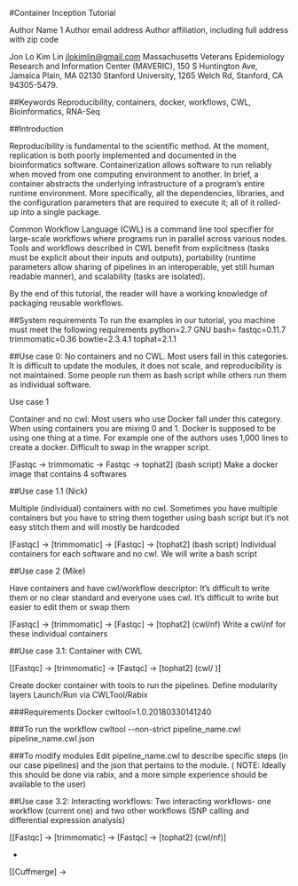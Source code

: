 #Container Inception Tutorial

Author Name 1
Author email address
Author affiliation, including full address with zip code

Jon Lo Kim Lin
jlokimlin@gmail.com
Massachusetts Veterans Epidemiology Research and Information Center (MAVERIC), 150 S Huntington Ave, Jamaica Plain, MA 02130
Stanford University, 1265 Welch Rd, Stanford, CA 94305-5479.

##Keywords
Reproducibility, containers, docker, workflows, CWL, Bioinformatics, RNA-Seq

##Introduction

Reproducibility  is fundamental to the scientific method. At the moment, replication is both poorly implemented and documented in the bioinformatics software. Containerization allows software to run reliably when moved from one computing environment to another. In brief, a container abstracts the underlying infrastructure of a program’s entire runtime environment. More specifically, all the dependencies, libraries, and the configuration parameters that are required to execute it; all of it rolled-up into a single package. 

Common Workflow Language (CWL) is a command line tool specifier for large-scale workflows where programs run in parallel across various nodes. Tools and workflows described in CWL benefit from explicitness (tasks must be explicit about their inputs and outputs), portability (runtime parameters allow sharing of pipelines in an interoperable, yet still human readable manner), and scalability (tasks are isolated).

By the end of this tutorial, the reader will have a working knowledge of packaging reusable workflows. 

##System requirements
To run the examples in our tutorial, you machine must meet the following requirements
python=2.7
GNU bash=
fastqc=0.11.7
trimmomatic=0.36
bowtie=2.3.4.1
tophat=2.1.1

##Use case 0: No containers and no CWL. 
Most users fall in this categories. 
It is difficult to update the modules, it does not scale, and reproducibility is not maintained. 
Some people run them as bash script while others run them as individual software. 

Use case 1 

Container and no cwl: Most users who use Docker fall under this category. When using containers you are mixing 0 and 1. Docker is supposed to be using one thing at a time. For example one of the authors uses 1,000 lines to create a docker. Difficult to swap in the wrapper script.

[Fastqc -> trimmomatic -> Fastqc -> tophat2] (bash script)
Make a docker image that contains 4 softwares

##Use case 1.1 (Nick)

Multiple (individual) containers with no cwl. Sometimes you have multiple containers but you have to string them together using bash script but it’s not easy stitch them and will mostly be hardcoded

[Fastqc] -> [trimmomatic] -> [Fastqc] -> [tophat2]  (bash script)
Individual containers for each software and no cwl. We will write a bash script

##Use case 2 (Mike)

Have containers and have cwl/workflow descriptor: It’s difficult to write them or no clear standard and everyone uses cwl. It’s difficult to write but easier to edit them or swap them 

[Fastqc] -> [trimmomatic] -> [Fastqc] -> [tophat2]  (cwl/nf)
Write a cwl/nf for these individual containers

##Use case 3.1: Container with CWL 

[[Fastqc] -> [trimmomatic] -> [Fastqc] -> [tophat2]  (cwl/ )]

Create docker container with tools to run the pipelines.
Define modularity layers
Launch/Run via CWLTool/Rabix

###Requirements
Docker
cwltool=1.0.20180330141240

###To run the workflow
cwltool --non-strict pipeline_name.cwl pipeline_name.cwl.json

###To modify modules
Edit pipeline_name.cwl to describe specific steps (in our case pipelines) and the json that pertains to the module. ( NOTE: Ideally this should be done via rabix, and a more simple experience should be available to the user)

##Use case 3.2: Interacting workflows:
Two interacting workflows- one workflow (current one) and two other workflows (SNP calling and differential expression analysis)

[[Fastqc] -> [trimmomatic] -> [Fastqc] -> [tophat2]  (cwl/nf)]

+

[[Cuffmerge] ->
